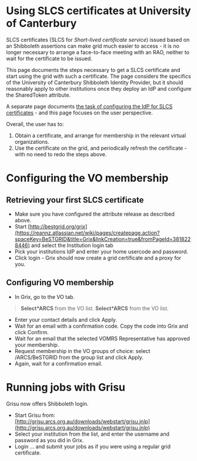 # Using SLCS certificates at University of Canterbury

SLCS certificates (SLCS for *Short-lived certificate service*) issued based on an Shibboleth assertions can make grid much easier to access - it is no longer necessary to arrange a face-to-face meeting with an RAO, neither to wait for the certificate to be issued.

This page documents the steps necessary to get a SLCS certificate and start using the grid with such a certificate.  The page considers the specifics of the University of Canterbury Shibboleth Identity Provider, but it should reasonably apply to other institutions once they deploy an IdP and configure the SharedToken attribute.

A separate page documents [the task of configuring the IdP for SLCS certificates](/wiki/spaces/BeSTGRID/pages/3818228428) - and this page focuses on the user perspective.

Overall, the user has to:

1. Obtain a certificate, and arrange for membership in the relevant virtual organizations.
2. Use the certificate on the grid, and periodically refresh the certificate - with no need to redo the steps above.

# Configuring the VO membership

## Retrieving your first SLCS certificate

- Make sure you have configured the attribute release as described above.
- Start [http://bestgrid.org/grix](https://reannz.atlassian.net/wiki/pages/createpage.action?spaceKey=BeSTGRID&title=Grix&linkCreation=true&fromPageId=3818228446) and select the Institution login tab
- Pick your institutions IdP and enter your home usercode and password.
- Click login -  Grix should now create a grid certificate and a proxy for you.

## Configuring VO membership

- In Grix, go to the VO tab.


>  **Select*ARCS** from the VO list.
>  **Select*ARCS** from the VO list.

- Enter your contact details and click Apply.
- Wait for an email with a confirmation code.  Copy the code into Grix and click Confirm.
- Wait for an email that the selected VOMRS Representative has approved your membership.
- Request membership in the VO groups of choice: select /ARCS/BeSTGRID from the group list and click Apply.
- Again, wait for a confirmation email.

# Running jobs with Grisu

Grisu now offers Shibboleth login.

- Start Grisu from: [http://grisu.arcs.org.au/downloads/webstart/grisu.jnlp](http://grisu.arcs.org.au/downloads/webstart/grisu.jnlp)
- Select your institution from the list, and enter the username and password as you did in Grix.
- Login ... and submit your jobs as if you were using a regular grid certificate.
